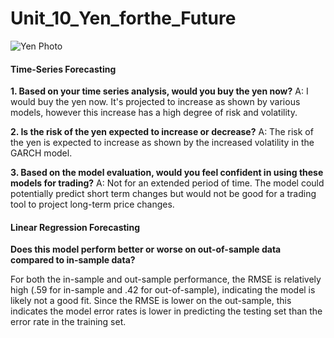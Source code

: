 # Unit_10_Yen_forthe_Future

![Yen Photo](Images/unit-10-readme-photo.png)

#### Time-Series Forecasting

**1. Based on your time series analysis, would you buy the yen now?**
A: I would buy the yen now.  It's projected to increase as shown by various models, however this increase has a high degree of risk and volatility. 

**2. Is the risk of the yen expected to increase or decrease?**
A: The risk of the yen is expected to increase as shown by the increased volatility in the GARCH model. 

**3. Based on the model evaluation, would you feel confident in using these models for trading?**
A: Not for an extended period of time.  The model could potentially predict short term changes but would not be good for a trading tool to project long-term price changes. 

#### Linear Regression Forecasting

**Does this model perform better or worse on out-of-sample data compared to in-sample data?**

For both the in-sample and out-sample performance, the RMSE is relatively high (.59 for in-sample and .42 for out-of-sample), indicating the model is likely not a good fit. 
Since the RMSE is lower on the out-sample, this indicates the model error rates is lower in predicting the testing set than the error rate in the training set. 
